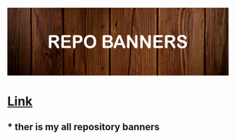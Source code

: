 ![header](repo_banners.png)
# [Link](https://khe4oyan.github.io/repo_banners/)
## * ther is my all repository banners